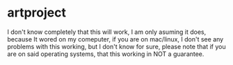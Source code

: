 # artproject
I don't know completely that this will work, I am only asuming it does, because It wored on my comeputer, if you are on mac/linux, I don't see any problems with this working, but I don't know for sure, please note that if you are on said operating systems, that this working in NOT a guarantee.
